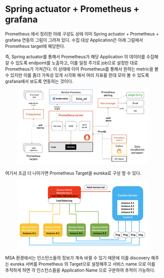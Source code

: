 # Spring actuator + Prometheus + grafana

Prometheus 에서 정리한 아래 구성도 상에 이미 Spring actuator + Prometheus + grafana 연동의 그림이 그려져 있다. 수집 대상 Application은 아래 그림에서 Prometheus target에 해당한다.

즉, Spring actuator를 통해서 Prometheus가 해당 Application 의 데이터를 수집해갈 수 있도록 endpoint를 노출하고, 이를 일정 주기로 job으로 설정한 대로 Prometheus가 가져간다. 이 상태에 이미 Prometheus를 통해서 원하는 metric을 볼 수 있지만 이를 좀더 가독성 있게 시각화 해서 여러 지표를 한데 모아 볼 수 있도록 grafana에서 보도록 연동하는 것이다.

<figure><img src="../../.gitbook/assets/image (7) (1).png" alt=""><figcaption></figcaption></figure>

여기서 조금 더 나아가면 Prometheus Target을 eureka로 구성 할 수 있다.

<figure><img src="../../.gitbook/assets/image (13).png" alt=""><figcaption></figcaption></figure>

MSA 환경에서는 인스턴스들의 정보가 계속 바뀔 수 있기 때문에 이를 discovery 해주는 eureka 서버를 Prometheus 의 Target으로 설정해주고 서비스 name 으로 이를 추적하게 하면 각 인스턴스들을 Application Name 으로 구분하여 추적이 가능하다.
